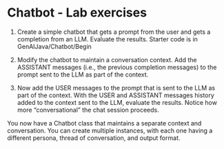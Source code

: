 # Chatbot - Lab exercises

1. Create a simple chatbot that gets a prompt from the user and gets a completion from an LLM.  Evaluate the results.  Starter code is in GenAIJava/Chatbot/Begin

2. Modify the chatbot to maintain a conversation context.  Add the ASSISTANT messages (i.e., the previous completion messages) to the prompt sent to the LLM as part of the context.

3. Now add the USER messages to the prompt that is sent to the LLM as part of the context.  With the USER and ASSISTANT messages history added to the context sent to the LLM, evaluate the results.  Notice how more “conversational” the chat session proceeds.
 
You now have a Chatbot class that maintains a separate context and conversation.  You can create multiple instances, with each one having a different persona, thread of conversation, and output format.
